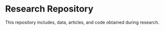 # Research Repository

This repository includes, data, articles, and code obtained during research. 

